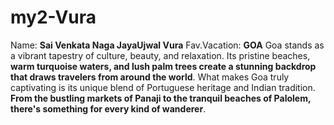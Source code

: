# my2-Vura
 Name: **Sai Venkata Naga JayaUjwal Vura**
 Fav.Vacation: **GOA**
 Goa stands as a vibrant tapestry of culture, beauty, and relaxation. Its pristine beaches, **warm turquoise waters, and lush palm trees create a stunning backdrop that draws travelers from around the world**. What makes Goa truly captivating is its unique blend of Portuguese heritage and Indian tradition. **From the bustling markets of Panaji to the tranquil beaches of Palolem, there's something for every kind of wanderer**.
 

